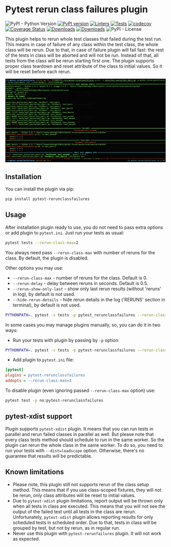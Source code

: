 # Pytest rerun class failures plugin

![PyPI - Python Version](https://img.shields.io/pypi/pyversions/pytest-rerunclassfailures)
 [![PyPI version](https://badge.fury.io/py/pytest-rerunclassfailures.svg)](https://badge.fury.io/py/pytest-rerunclassfailures) [![Linters](https://github.com/wwakabobik/pytest-rerunclassfailures/actions/workflows/master_linters.yml/badge.svg?branch=master)](https://github.com/wwakabobik/pytest-rerunclassfailures/actions/workflows/master_linters.yml) [![Tests](https://github.com/wwakabobik/pytest-rerunclassfailures/actions/workflows/master_tests.yml/badge.svg?branch=master)](https://github.com/wwakabobik/pytest-rerunclassfailures/actions/workflows/master_tests.yml) [![codecov](https://codecov.io/gh/wwakabobik/pytest-rerunclassfailures/graph/badge.svg?token=F1I7TBGE5U)](https://codecov.io/gh/wwakabobik/pytest-rerunclassfailures) [![Coverage Status](https://coveralls.io/repos/github/wwakabobik/pytest-rerunclassfailures/badge.svg?branch=master)](https://coveralls.io/github/wwakabobik/pytest-rerunclassfailures?branch=master) [![Downloads](https://static.pepy.tech/badge/pytest-rerunclassfailures)](https://pepy.tech/project/pytest-rerunclassfailures) [![Downloads](https://static.pepy.tech/badge/pytest-rerunclassfailures/month)](https://pepy.tech/project/pytest-rerunclassfailures) ![PyPI - License](https://img.shields.io/pypi/l/pytest-rerunclassfailures)


This plugin helps to rerun whole test classes that failed during the test run.
This means in case of failure of any class within the test class, the whole class will be rerun. 
Due to that, in case of failure plugin will fail fast: 
the rest of the tests in class will be aborted and will not be run. 
Instead of that, all tests from the class will be rerun starting first one.
The plugin supports proper class teardown and reset attribute of the class to initial values. 
So it will be reset before each rerun.

![pytest-rerunclassfailures](https://raw.githubusercontent.com/wwakabobik/pytest-rerunclassfailures/master/assets/pytest-rerunclassfailures.jpg)

## Installation

You can install the plugin via pip:

```bash
pip install pytest-rerunclassfailures
```


## Usage

After installation plugin ready to use, you do not need to pass extra options or add plugin to `pytest.ini`. Just run your tests as usual:

```bash
pytest tests --rerun-class-max=2
```

You always need pass `--rerun-class-max` with number of reruns for the class. By default, the plugin is disabled.

Other options you may use:
- `--rerun-class-max` - number of reruns for the class. Default is 0.
- `--rerun-delay` - delay between reruns in seconds. Default is 0.5.
- `--rerun-show-only-last` - show only last rerun results (without 'reruns' in log), by default is not used.
- `--hide-rerun-details` - hide rerun details in the log ('RERUNS' section in terminal), by default is not used.

```bash
PYTHONPATH=. pytest -s tests -p pytest_rerunclassfailures --rerun-class-max=3 --rerun-delay=1 --rerun-show-only-last
```

In some cases you may manage plugins manually, so, you can do it in two ways:

- Run your tests with plugin by passing by `-p` option:
```bash
PYTHONPATH=. pytest -s tests -p pytest-rerunclassfailures --rerun-class-max=3
```
- Add plugin to `pytest.ini` file:

```ini
[pytest]
plugins = pytest-rerunclassfailures
addopts = --rerun-class-max=3
```

To disable plugin (even ignoring passed `--rerun-class-max` option) use:

```bash
pytest test -p no:pytest-rerunclassfailures
```

## pytest-xdist support

Plugin supports `pytest-xdist` plugin. 
It means that you can run tests in parallel and rerun failed classes in parallel as well.
But please note that every class tests method should schedule to run in the same worker. 
So the plugin can rerun the whole class in the same worker.
To do so, you need to run your tests with `--dist=loadscope` option. 
Otherwise, there's no guarantee that results will be predictable.


## Known limitations
- Please note, this plugin still not supports rerun of the class setup method. This means that if you use class-scoped fixtures, they will not be rerun, only class attributes will be reset to initial values.
- Due to `pytest-xdist` plugin limitations, report output will be thrown only when all tests in class are executed. This means that you will not see the output of the failed test until all tests in the class are rerun. Unfortunately, `pytest-xdist` plugin allows reporting results for only scheduled tests in scheduled order. Due to that, tests in class will be grouped by test, but not by rerun, as in regular run.
- Never use this plugin with `pytest-rerunfailures` plugin. It will not work as expected.
